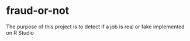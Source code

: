 # fraud-or-not
The purpose of this project is to detect if a job is real or fake implemented on R Studio
